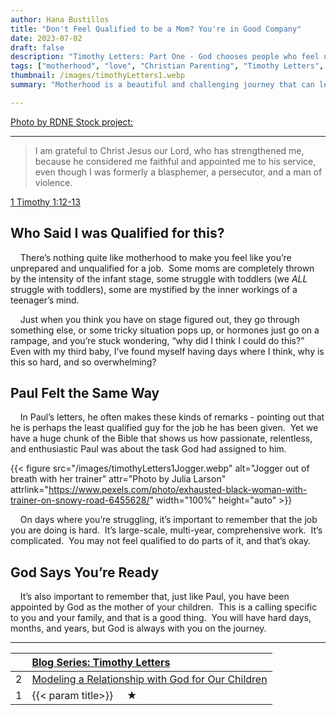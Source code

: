 ```yaml
---
author: Hana Bustillos
title: "Don't Feel Qualified to be a Mom? You're in Good Company"
date: 2023-07-02
draft: false
description: "Timothy Letters: Part One - God chooses people who feel unprepared, if you feel unprepared to be a good mother... that's okay."
tags: ["motherhood", "love", "Christian Parenting", "Timothy Letters", "ready to be a mother", "example for my kids"]
thumbnail: /images/timothyLetters1.webp
summary: "Motherhood is a beautiful and challenging journey that can leave many women feeling unprepared. However, the Bible is full of stories of God choosing people who felt unqualified for the task at hand."

---
```


[Photo by RDNE Stock project:][thumb]

---


> I am grateful to Christ Jesus our Lord, who has strengthened me, because he considered me faithful and appointed me to his service, even though I was formerly a blasphemer, a persecutor, and a man of violence.

[1 Timothy 1:12-13][verse]

## Who Said I was Qualified for this?

&nbsp; &nbsp; There’s nothing quite like motherhood to make you feel like you’re unprepared and unqualified for a job.  Some moms are completely thrown by the intensity of the infant stage, some struggle with toddlers (we *ALL* struggle with toddlers), some are mystified by the inner workings of a teenager’s mind.  

&nbsp; &nbsp; Just when you think you have on stage figured out, they go through something else, or some tricky situation pops up, or hormones just go on a rampage, and you’re stuck wondering, “why did I think I could do this?”  Even with my third baby, I’ve found myself having days where I think, why is this so hard, and so overwhelming?

## Paul Felt the Same Way

&nbsp; &nbsp; In Paul’s letters, he often makes these kinds of remarks - pointing out that he is perhaps the least qualified guy for the job he has been given.  Yet we have a huge chunk of the Bible that shows us how passionate, relentless, and enthusiastic Paul was about the task God had assigned to him.

{{< figure src="/images/timothyLetters1Jogger.webp" alt="Jogger out of breath with her trainer" attr="Photo by Julia Larson" attrlink="https://www.pexels.com/photo/exhausted-black-woman-with-trainer-on-snowy-road-6455628/" width="100%" height="auto" >}}

&nbsp; &nbsp; On days where you’re struggling, it’s important to remember that the job you are doing is hard.  It’s large-scale, multi-year, comprehensive work.  It’s complicated.  You may not feel qualified to do parts of it, and that’s okay.

## God Says You’re Ready

&nbsp; &nbsp; It’s also important to remember that, just like Paul, you have been appointed by God as the mother of your children.  This is a calling specific to you and your family, and that is a good thing.  You will have hard days, months, and years, but God is always with you on the journey.

---

|    | [Blog Series: Timothy Letters][seriesTimothyLetters]          |
|:-- |:------------------------------------------------------------- |
| 2  | [Modeling a Relationship with God for Our Children][timL2]    |
| 1  | {{< param title>}}  &nbsp; &nbsp; ★|

[verse]: https://www.biblegateway.com/passage/?search=1%20Timothy%201%3A12-13&version=NRSVA
[thumb]: https://www.pexels.com/photo/a-baby-getting-a-bath-6849421/
[seriesTimothyLetters]: /tags/timothy-letters/
[TIML2]: /blog/timothy-letters-two/
